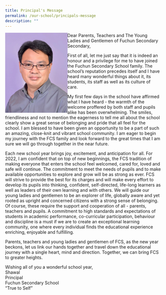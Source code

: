 ```yaml
---
title: Principal's Message
permalink: /our-school/principals-message
description: ""
---
```

<img style="width: 40%;" src="/images/principal.jpg" align = "left" />
<p>Dear Parents, Teachers and The Young Ladies and Gentlemen of Fuchun Secondary Secondary,&nbsp;</p>
<p>First of all, let me just say that it is indeed an honour and a privilege for me to have joined the Fuchun Secondary School family. The school&rsquo;s reputation precedes itself and I have heard many wonderful things about it, its students, its staff as well as its culture of care.&nbsp;</p>
<p>My first few days in the school have affirmed what I have heard - the warmth of the welcome proffered by both staff and pupils alike has been overwhelming. The smiles, friendliness and not to mention the eagerness to tell me all about the school clearly show a great sense of belonging and pride that all feel for the school. I am blessed to have been given an opportunity to be a part of such an amazing, close-knit and vibrant school community. I am eager to begin my journey with the FCS family and look forward to the great times that I am sure we will go through together in the near future.&nbsp;</p>
<p>Each new school year brings joy, excitement, and anticipation for all. For 2022, I am confident that on top of new beginnings, the FCS tradition of making everyone that enters the school feel welcomed, cared for, loved and safe will continue. The commitment to meet the needs of pupils and to make available opportunities to explore and grow will be as strong as ever. FCS will strive to provide the best for its charges and will make every effort to develop its pupils into thinking, confident, self-directed, life-long learners as well as leaders of their own learning and with others. We will guide our young ladies and gentlemen to be an explorer of life, globally aware and yet rooted as upright and concerned citizens with a strong sense of belonging. Of course, these require the support and cooperation of all - parents, teachers and pupils. A commitment to high standards and expectations of students in academic performance, co-curricular participation, behaviour and discipline is a must if we are to create an exceptional learning community, one where every individual finds the educational experience enriching, enjoyable and fulfilling.</p>
<p>Parents, teachers and young ladies and gentlemen of FCS, as the new year beckons, let us link our hands together and travel down the educational journey with a single heart, mind and direction. Together, we can bring FCS to greater heights.&nbsp;</p>
<p>Wishing all of you a wonderful school year,<br />Shawal<br />Principal<br />Fuchun Secondary School<br />&ldquo;True to Self&rdquo;</p>
